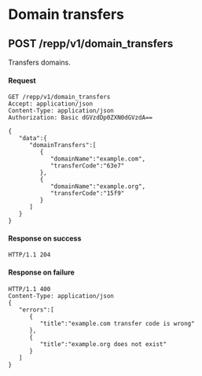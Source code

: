 # Domain transfers

## POST /repp/v1/domain_transfers
Transfers domains.

#### Request
```
GET /repp/v1/domain_transfers
Accept: application/json
Content-Type: application/json
Authorization: Basic dGVzdDp0ZXN0dGVzdA==

{
   "data":{
      "domainTransfers":[
         {
            "domainName":"example.com",
            "transferCode":"63e7"
         },
         {
            "domainName":"example.org",
            "transferCode":"15f9"
         }
      ]
   }
}
```

#### Response on success
```
HTTP/1.1 204
```

#### Response on failure
```
HTTP/1.1 400
Content-Type: application/json
{
   "errors":[
      {
         "title":"example.com transfer code is wrong"
      },
      {
         "title":"example.org does not exist"
      }
   ]
}
```
